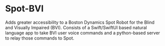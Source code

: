 # Spot-BVI
Adds greater accessibility to a Boston Dynamics Spot Robot for the Blind and Visually Impaired (BVI). Consists of a Swift/SwiftUI based natural language app to take BVI user voice commands and a python-based server to relay those commands to Spot. 
